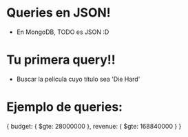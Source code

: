 # Queries en JSON!

-  En MongoDB, TODO es JSON :D

# Tu primera query!!

-  Buscar la película cuyo título sea 'Die Hard'

# Ejemplo de queries:

{
budget: {
$gte: 28000000
},
revenue: {
$gte: 168840000
}
}
